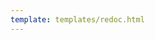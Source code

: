 ```yaml
---
template: templates/redoc.html
---
```


<redoc spec-url='{{base_path}}/reference/product-apis/service-catalog-apis/service-catalog-v1/service-catalog-v1.yaml'></redoc>
<script src="https://cdn.jsdelivr.net/npm/redoc@next/bundles/redoc.standalone.js"> </script>